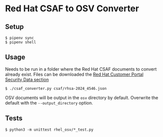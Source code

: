 # Red Hat CSAF to OSV Converter

## Setup

~~~
$ pipenv sync
$ pipenv shell
~~~

## Usage

Needs to be run in a folder where the Red Hat CSAF documents to convert already exist. Files can be downloaded the [Red Hat Customer Portal Security Data section](https://access.redhat.com/security/data/csaf/v2/advisories/)
~~~
$ ./csaf_converter.py csaf/rhsa-2024_4546.json
~~~

OSV documents will be output in the `osv` directory by default. Overwrite the default with the `--output_directory` option.

## Tests

~~~
$ python3 -m unittest rhel_osv/*_test.py
~~~